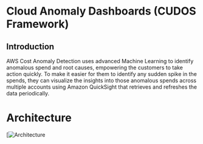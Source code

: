 # Cloud Anomaly Dashboards (CUDOS Framework)

## Introduction

AWS Cost Anomaly Detection uses advanced Machine Learning to identify anomalous spend and root causes, empowering the customers to take action quickly. To make it easier for them to identify any sudden spike in the spends, they can visualize the insights into those anomalous spends across multiple accounts using Amazon QuickSight that retrieves and refreshes the data periodically.


# Architecture

[![Architecture](https://github.com/aws-samples/aws-cudos-framework-deployment/tree/main/dashboards/cost-anomalies/Images/Arc.png)


